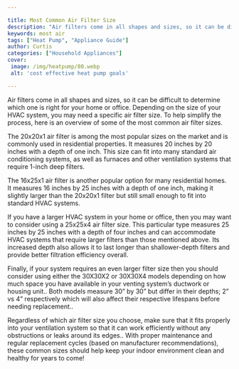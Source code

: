 ```yaml
---

title: Most Common Air Filter Size
description: "Air filters come in all shapes and sizes, so it can be difficult to determine which one is right for your home or office. Dependin...read now to learn more"
keywords: most air
tags: ["Heat Pump", "Appliance Guide"]
author: Curtis
categories: ["Household Appliances"]
cover: 
 image: /img/heatpump/80.webp
 alt: 'cost effective heat pump goals'

---
```


Air filters come in all shapes and sizes, so it can be difficult to determine which one is right for your home or office. Depending on the size of your HVAC system, you may need a specific air filter size. To help simplify the process, here is an overview of some of the most common air filter sizes. 

The 20x20x1 air filter is among the most popular sizes on the market and is commonly used in residential properties. It measures 20 inches by 20 inches with a depth of one inch. This size can fit into many standard air conditioning systems, as well as furnaces and other ventilation systems that require 1-inch deep filters. 

The 16x25x1 air filter is another popular option for many residential homes. It measures 16 inches by 25 inches with a depth of one inch, making it slightly larger than the 20x20x1 filter but still small enough to fit into standard HVAC systems. 

If you have a larger HVAC system in your home or office, then you may want to consider using a 25x25x4 air filter size. This particular type measures 25 inches by 25 inches with a depth of four inches and can accommodate HVAC systems that require larger filters than those mentioned above. Its increased depth also allows it to last longer than shallower-depth filters and provide better filtration efficiency overall. 

Finally, if your system requires an even larger filter size then you should consider using either the 30X30X2 or 30X30X4 models depending on how much space you have available in your venting system’s ductwork or housing unit.. Both models measure 30” by 30” but differ in their depths; 2” vs 4” respectively which will also affect their respective lifespans before needing replacement.. 

 Regardless of which air filter size you choose, make sure that it fits properly into your ventilation system so that it can work efficiently without any obstructions or leaks around its edges.. With proper maintenance and regular replacement cycles (based on manufacturer recommendations), these common sizes should help keep your indoor environment clean and healthy for years to come!
